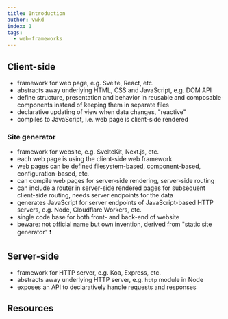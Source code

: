 ```yaml
---
title: Introduction
author: vwkd
index: 1
tags:
  - web-frameworks
---
```


<!-- ToDo: finish -->

## Client-side

- framework for web page, e.g. Svelte, React, etc.
- abstracts away underlying HTML, CSS and JavaScript, e.g. DOM API
- define structure, presentation and behavior in reusable and composable components instead of keeping them in separate files
- declarative updating of view when data changes, "reactive"
- compiles to JavaScript, i.e. web page is client-side rendered

### Site generator

- framework for website, e.g. SvelteKit, Next.js, etc.
- each web page is using the client-side web framework
- web pages can be defined filesystem-based, component-based, configuration-based, etc.
- can compile web pages for server-side rendering, server-side routing
- can include a router in server-side rendered pages for subsequent client-side routing, needs server endpoints for the data
- generates JavaScript for server endpoints of JavaScript-based HTTP servers, e.g. Node, Cloudflare Workers, etc.
- single code base for both front- and back-end of website
- beware: not official name but own invention, derived from "static site generator" ❗️



## Server-side

- framework for HTTP server, e.g. Koa, Express, etc.
- abstracts away underlying HTTP server, e.g. `http` module in Node
- exposes an API to declaratively handle requests and responses



## Resources